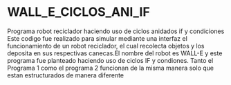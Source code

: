 # WALL_E_CICLOS_ANI_IF
Programa robot reciclador haciendo uso de ciclos anidados if y condiciones
Este codigo fue realizado para simular mediante una interfaz el 
funcionamiento de un robot reciclador, el cual recolecta objetos
y los deposita en sus respectivas canecas.El nombre del robot es 
WALL-E y este programa fue planteado haciendo uso de ciclos IF y
condiones. Tanto el Programa 1 como el programa 2 funcionan de la 
misma manera solo que estan estructurados de manera diferente 
